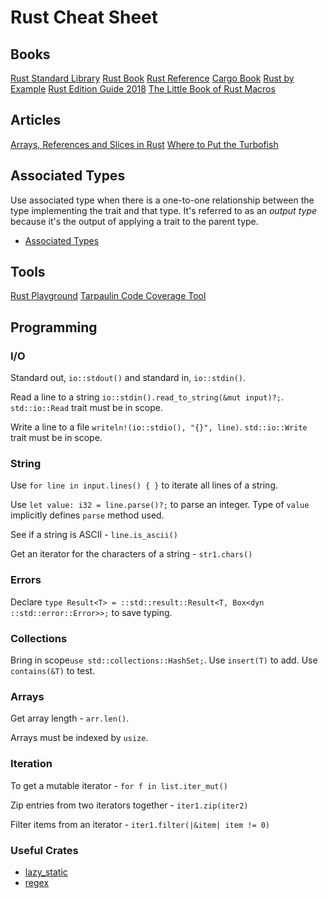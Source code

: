 # Rust Cheat Sheet

## Books

[Rust Standard Library](https://doc.rust-lang.org/std/index.html)
[Rust Book](https://play.rust-lang.org/)
[Rust Reference](https://doc.rust-lang.org/stable/reference/index.html)
[Cargo Book](https://doc.rust-lang.org/cargo/index.html)
[Rust by Example](https://doc.rust-lang.org/rust-by-example/index.html)
[Rust Edition Guide 2018](https://doc.rust-lang.org/nightly/edition-guide/introduction.html)
[The Little Book of Rust Macros](https://veykril.github.io/tlborm/macros/macro_rules.html)

## Articles

[Arrays, References and Slices in Rust](https://hashrust.com/blog/arrays-vectors-and-slices-in-rust/)
[Where to Put the Turbofish](https://matematikaadit.github.io/posts/rust-turbofish.html)

## Associated Types

Use associated type when there is a one-to-one relationship between the type implementing the trait and that type.  It's referred to as an *output type* because it's the output of applying a trait to the parent type.

- [Associated Types](https://riptutorial.com/rust/example/8574/associated-types)

## Tools

[Rust Playground](https://play.rust-lang.org/)
[Tarpaulin Code Coverage Tool](https://github.com/xd009642/tarpaulin)

## Programming

### I/O

Standard out, `io::stdout()` and standard in, `io::stdin()`.

Read a line to a string `io::stdin().read_to_string(&mut input)?;`.  `std::io::Read` trait must be in scope.

Write a line to a file `writeln!(io::stdio(), "{}", line)`.  `std::io::Write` trait must be in scope.

### String

Use `for line in input.lines() { }` to iterate all lines of a string.

Use `let value: i32 = line.parse()?;` to parse an integer.  Type of `value` implicitly defines `parse` method used.

See if a string is ASCII - `line.is_ascii()`

Get an iterator for the characters of a string - `str1.chars()`

### Errors

Declare `type Result<T> = ::std::result::Result<T, Box<dyn ::std::error::Error>>;` to save typing.

### Collections

Bring in scope`use std::collections::HashSet;`. Use `insert(T)` to add.  Use `contains(&T)` to test.

### Arrays

Get array length - `arr.len()`.

Arrays must be indexed by `usize`.

### Iteration

To get a mutable iterator - `for f in list.iter_mut()`

Zip entries from two iterators together - `iter1.zip(iter2)`

Filter items from an iterator - `iter1.filter(|&item| item != 0)`

### Useful Crates

- [lazy_static](https://docs.rs/lazy_static/1.1.1/lazy_static/)
- [regex](https://docs.rs/regex/1.4.2/regex/index.html)